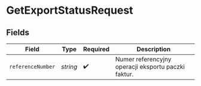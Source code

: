 # GetExportStatusRequest


## Fields

| Field                                               | Type                                                | Required                                            | Description                                         |
| --------------------------------------------------- | --------------------------------------------------- | --------------------------------------------------- | --------------------------------------------------- |
| `referenceNumber`                                   | *string*                                            | :heavy_check_mark:                                  | Numer referencyjny operacji eksportu paczki faktur. |